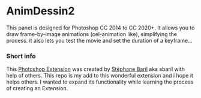# AnimDessin2
This panel is designed for Photoshop CC 2014 to CC 2020+. It allows you to draw frame-by-image animations (cel-animation like), simplifying the process. it also lets you test the movie and set the duration of a keyframe…

### Short info
This [Photoshop Extension](https://helpx.adobe.com/photoshop/kb/plug-ins-extensions-photoshop-cc.html) was created by [Stéphane Baril](https://github.com/sbaril/Photoshop-Animation) aka sbaril with help of others. This repo is my add to this wonderful extension and i hope it helps others. I wanted to expand its functionality while learning the process of creating an Extension. 
